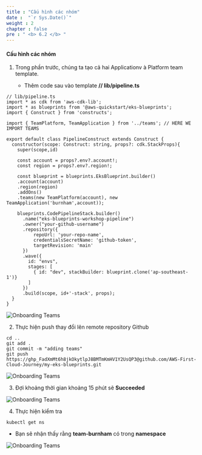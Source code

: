 ```yaml
---
title : "Cấu hình các nhóm"
date :  "`r Sys.Date()`" 
weight : 2 
chapter : false
pre : " <b> 6.2 </b> "
---
```


#### Cấu hình các nhóm

1.  Trong phần trước, chúng ta tạo cả hai Applicationv à Platform team template.
    
    *   Thêm code sau vào template **// lib/pipeline.ts**

```
// lib/pipeline.ts
import * as cdk from 'aws-cdk-lib';
import * as blueprints from '@aws-quickstart/eks-blueprints';
import { Construct } from 'constructs';

import { TeamPlatform, TeamApplication } from '../teams'; // HERE WE IMPORT TEAMS

export default class PipelineConstruct extends Construct {
  constructor(scope: Construct: string, props?: cdk.StackProps){
    super(scope,id)

    const account = props?.env?.account!;
    const region = props?.env?.region!;
    
    const blueprint = blueprints.EksBlueprint.builder()
    .account(account)
    .region(region)
    .addOns()
    .teams(new TeamPlatform(account), new TeamApplication('burnham',account));
  
    blueprints.CodePipelineStack.builder()
      .name("eks-blueprints-workshop-pipeline")
      .owner("your-github-username")
      .repository({
          repoUrl: 'your-repo-name',
          credentialsSecretName: 'github-token',
          targetRevision: 'main'
      })
      .wave({
        id: "envs",
        stages: [
          { id: "dev", stackBuilder: blueprint.clone('ap-southeast-1')}
        ]
      })
      .build(scope, id+'-stack', props);
  }
}
```

![Onboarding Teams](/images/6.2-OnboardingTeams/0001.png?featherlight=false&width=90pc)

2.  Thực hiện push thay đổi lên remote repository Github

```
cd ..
git add . 
git commit -m "adding teams"
git push https://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@github.com/AWS-First-Cloud-Journey/my-eks-blueprints.git
```

![Onboarding Teams](/images/6.2-OnboardingTeams/0002.png?featherlight=false&width=90pc)

3.  Đợi khoảng thời gian khoảng 15 phút sẽ **Succeeded**

![Onboarding Teams](/images/6.2-OnboardingTeams/0003.png?featherlight=false&width=90pc)

4.  Thực hiện kiểm tra

```
kubectl get ns
```

*   Bạn sẽ nhận thấy rằng **team-burnham** có trong **namespace**

![Onboarding Teams](/images/6.2-OnboardingTeams/0004.png?featherlight=false&width=90pc)